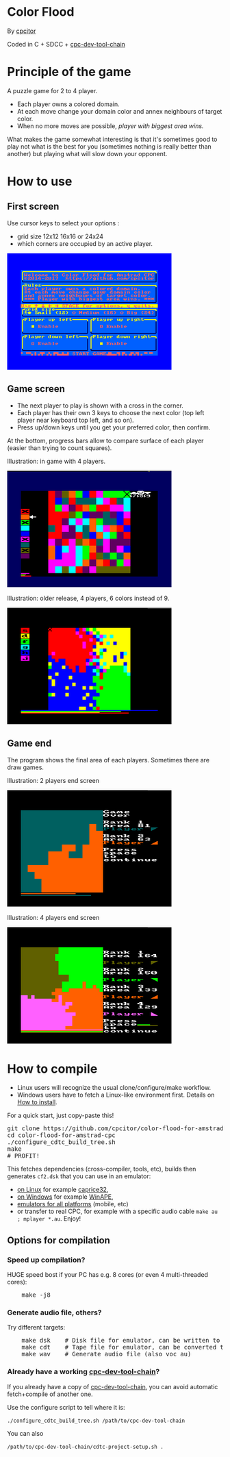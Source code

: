 # Color Flood

By [cpcitor](https://github.com/cpcitor)

Coded in C + SDCC + [cpc-dev-tool-chain](https://github.com/cpcitor/cpc-dev-tool-chain)

# Principle of the game

A puzzle game for 2 to 4 player.

* Each player owns a colored domain.
* At each move change your domain color and annex neighbours of target color.
* When no more moves are possible, *player with biggest area wins.*

What makes the game somewhat interesting is that it's sometimes good
to play not what is the best for you (sometimes nothing is really
better than another) but playing what will slow down your opponent.

# How to use

## First screen

Use cursor keys to select your options :

* grid size 12x12 16x16 or 24x24
* which corners are occupied by an active player.

![Intro screen](doc/images/color_flood__screenshot_00_intro.png)

## Game screen

* The next player to play is shown with a cross in the corner.
* Each player has their own 3 keys to choose the next color (top left
  player near keyboard top left, and so on).
* Press up/down keys until you get your preferred color, then confirm.

At the bottom, progress bars allow to compare surface of each player
(easier than trying to count squares).

Illustration: in game with 4 players.

![In game with 4 players.](doc/images/color_flood_with_redefined_characters.png)

Illustration: older release, 4 players, 6 colors instead of 9.

![Older release](doc/images/cool_4_player_color_flood_game.png)

## Game end

The program shows the final area of each players.
Sometimes there are draw games.

Illustration: 2 players end screen

![2 players end screen](doc/images/color_flood_2_players_grid_endgame.png)

Illustration: 4 players end screen

![4 players end screen](doc/images/color_flood_4_players_big_grid_endgame.png)

# How to compile

* Linux users will recognize the usual clone/configure/make workflow.
* Windows users have to fetch a Linux-like environment first.  Details on [How to install](https://github.com/cpcitor/cpc-dev-tool-chain/blob/master/documentation/how_to_install.md).

For a quick start, just copy-paste this!

<pre>
git clone https://github.com/cpcitor/color-flood-for-amstrad-cpc
cd color-flood-for-amstrad-cpc
./configure_cdtc_build_tree.sh
make
# PROFIT!
</pre>

This fetches dependencies (cross-compiler, tools, etc), builds then generates `cf2.dsk` that you can use in an emulator:

* [on Linux](http://cpcwiki.eu/index.php/Emulators#Unix_.2F_Linux "Emulators - CPCWiki") for example [caprice32](https://github.com/ColinPitrat/caprice32 "caprice32"),
* [on Windows](http://cpcwiki.eu/index.php/Emulators#Windows "Emulators - CPCWiki") for example [WinAPE](http://www.winape.net/ "WinAPE : Windows Amstrad Plus Emulator"),
* [emulators for all platforms](http://cpcwiki.eu/index.php/Emulators) (mobile, etc)
* or transfer to real CPC, for example with a specific audio cable `make au ; mplayer *.au`. Enjoy!

## Options for compilation

### Speed up compilation?

HUGE speed bost if your PC has e.g. 8 cores (or even 4 multi-threaded cores):

<pre>
	make -j8
</pre>

### Generate audio file, others?

Try different targets:

<pre>
	make dsk	# Disk file for emulator, can be written to real floppies.
	make cdt	# Tape file for emulator, can be converted to audio.
	make wav	# Generate audio file (also voc au)
</pre>

### Already have a working [cpc-dev-tool-chain](https://github.com/cpcitor/cpc-dev-tool-chain)?

If you already have a copy of [cpc-dev-tool-chain](https://github.com/cpcitor/cpc-dev-tool-chain), you can avoid automatic fetch+compile of another one.

Use the configure script to tell where it is:

	./configure_cdtc_build_tree.sh /path/to/cpc-dev-tool-chain

You can also

	/path/to/cpc-dev-tool-chain/cdtc-project-setup.sh .
